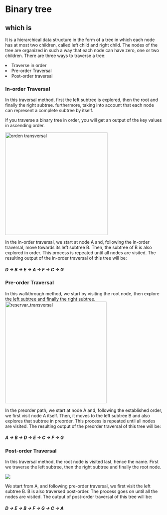 <h1>Binary tree</h1>

<h2>which is</h2>
<p>It is a hierarchical data structure in the form of a tree in which each node has at most two children, called left child and right child. The nodes of the tree are organized in such a way that each node can have zero, one or two children.
There are three ways to traverse a tree:</p>
<li>Traverse in order</li>
<li>Pre-order Traversal</li>
<li>Post-order traversal</li>

<h3>In-order Traversal</h3>

<p>In this traversal method, first the left subtree is explored, then the root and finally the right subtree. furthermore, taking into account that each node can represent a complete subtree by itself.

If you traverse a binary tree in order, you will get an output of the key values in ascending order.</p>
<img width="328" alt="orden transversal" src="https://github.com/20Emi/holbertonschool-binary_trees/assets/124268926/21a033dd-40f3-4920-9fe4-3dedc6f82e9f">

<p>In the in-order traversal, we start at node A and, following the in-order traversal, move towards its left subtree B. Then, the subtree of B is also explored in order. This process is repeated until all nodes are visited. The resulting output of the in-order traversal of this tree will be:
</p>
<h5>D → B → E → A → F → C → G</h5>

<h3>Pre-order Traversal</h3>

<p>In this walkthrough method, we start by visiting the root node, then explore the left subtree and finally the right subtree.
<img width="325" alt="reservar_transversal" src="https://github.com/20Emi/holbertonschool-binary_trees/assets/124268926/3d659fa6-5914-414f-9592-ae78ddfde171">

In the preorder path, we start at node A and, following the established order, we first visit node A itself. Then, it moves to the left subtree B and also explores that subtree in preorder. This process is repeated until all nodes are visited. The resulting output of the preorder traversal of this tree will be:
</p>
<h5>A → B → D → E → C → F → G</h5>

<h3>Post-order Traversal</h3>
<p>In this traversal method, the root node is visited last, hence the name. First we traverse the left subtree, then the right subtree and finally the root node.</p>
<img src="https://github.com/20Emi/holbertonschool-binary_trees/assets/124218286/02196b2f-de6b-4087-ad09-b5f066fe8157">
<p>We start from A, and following pre-order traversal, we first visit the left subtree B. B is also traversed post-order. The process goes on until all the nodes are visited. The output of post-order traversal of this tree will be:</p>
<h5>D → E → B → F → G → C → A</h5>


